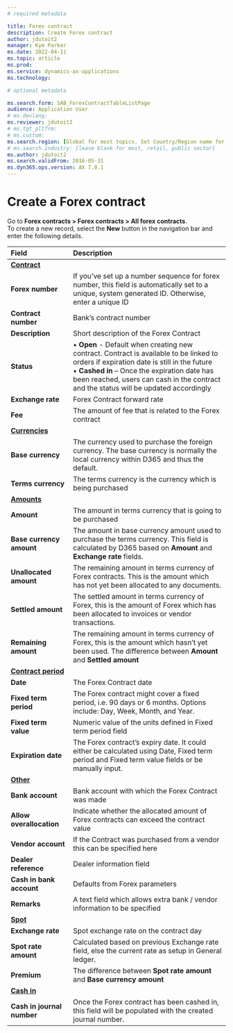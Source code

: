 ```yaml
---
# required metadata

title: Forex contract
description: Create Forex contract
author: jdutoit2
manager: Kym Parker
ms.date: 2022-04-11
ms.topic: article
ms.prod: 
ms.service: dynamics-ax-applications
ms.technology: 

# optional metadata

ms.search.form: SAB_ForexContractTableListPage
audience: Application User
# ms.devlang: 
ms.reviewer: jdutoit2
# ms.tgt_pltfrm: 
# ms.custom: 
ms.search.region: [Global for most topics. Set Country/Region name for localizations]
# ms.search.industry: [leave blank for most, retail, public sector]
ms.author: jdutoit2
ms.search.validFrom: 2016-05-31
ms.dyn365.ops.version: AX 7.0.1
---
```


# Create a Forex contract

Go to **Forex contracts > Forex contracts > All forex contracts**. <br>
To create a new record, select the **New** button in the navigation bar and enter the following details. <br>


**Field** 	                      | **Description**
:-------------------------------- |:-------------------------------------
<ins>**Contract**</ins>           |
**Forex number**	                | If you’ve set up a number sequence for forex number, this field is automatically set to a unique, system generated ID. Otherwise, enter a unique ID
**Contract number**               | Bank’s contract number
**Description**                   |	Short description of the Forex Contract
**Status**                        |	•	**Open** - Default when creating new contract. Contract is available to be linked to orders if expiration date is still in the future <br> •	**Cashed in** – Once the expiration date has been reached, users can cash in the contract and the status will be updated accordingly
**Exchange rate**                 |	Forex Contract forward rate
**Fee**                           |	The amount of fee that is related to the Forex contract
<ins>**Currencies**</ins>         |
**Base currency**                 |	The currency used to purchase the foreign currency. The base currency is normally the local currency within D365 and thus the default.
**Terms currency**                |	The terms currency is the currency which is being purchased
<ins>**Amounts**</ins>            |
**Amount**                        |	The amount in terms currency that is going to be purchased
**Base currency amount**          |	The amount in base currency amount used to purchase the terms currency. This field is calculated by D365 based on **Amount** and **Exchange rate** fields.
**Unallocated amount**            |	The remaining amount in terms currency of Forex contracts. This is the amount which has not yet been allocated to any documents.
**Settled amount**                |	The settled amount in terms currency of Forex, this is the amount of Forex which has been allocated to invoices or vendor transactions.
**Remaining amount**              |	The remaining amount in terms currency of Forex, this is the amount which hasn’t yet been used. The difference between **Amount** and **Settled amount**
<ins>**Contract period**</ins>	  |
**Date**                          |	The Forex Contract date
**Fixed term period**             |	The Forex contract might cover a fixed period, i.e. 90 days or 6 months.  Options include: Day, Week, Month, and Year. 
**Fixed term value**              |	Numeric value of the units defined in Fixed term period field
**Expiration date**               |	The Forex contract’s expiry date. It could either be calculated using Date, Fixed term period and Fixed term value fields or be manually input.
<ins>**Other**</ins>              |
**Bank account**                  |	Bank account with which the Forex Contract was made
**Allow overallocation**          |	Indicate whether the allocated amount of Forex contracts can exceed the contract value
**Vendor account**                |	If the Contract was purchased from a vendor this can be specified here
**Dealer reference**              |	Dealer information field
**Cash in bank account**          | Defaults from Forex parameters
**Remarks**                       |	A text field which allows extra bank / vendor information to be specified
<ins>**Spot**</ins>               |
**Exchange rate**                 |	Spot exchange rate on the contract day
**Spot rate amount**              |	Calculated based on previous Exchange rate field, else the current rate as setup in General ledger.
**Premium**                       |	The difference between **Spot rate amount** and **Base currency amount**
<ins>**Cash in**</ins>	          |
**Cash in journal number**        |	Once the Forex contract has been cashed in, this field will be populated with the created journal number.

